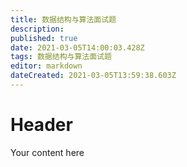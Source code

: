 ```yaml
---
title: 数据结构与算法面试题
description: 
published: true
date: 2021-03-05T14:00:03.428Z
tags: 数据结构与算法面试题
editor: markdown
dateCreated: 2021-03-05T13:59:38.603Z
---
```


# Header
Your content here